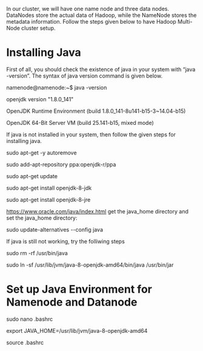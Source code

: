 In our cluster, we will have one name node and three data nodes. 
DataNodes store the actual data of Hadoop, while the NameNode stores the metadata information.
Follow the steps given below to have Hadoop Multi-Node cluster setup.
# Installing Java
First of all, you should check the existence of java in your system with “java -version”. The syntax of java version command is given below.

namenode@namenode:~$ java -version

openjdk version "1.8.0_141"

OpenJDK Runtime Environment (build 1.8.0_141-8u141-b15-3~14.04-b15)

OpenJDK 64-Bit Server VM (build 25.141-b15, mixed mode)


If java is not installed in your system, then follow the given steps for installing java.

sudo apt-get -y autoremove

sudo add-apt-repository ppa:openjdk-r/ppa

sudo apt-get update

sudo apt-get install openjdk-8-jdk

sudo apt-get install openjdk-8-jre

https://www.oracle.com/java/index.html
get the java_home directory and set the java_home directory:

sudo update-alternatives --config java

If java is still not working, try the folliwing steps

sudo rm -rf /usr/bin/java

sudo ln -sf /usr/lib/jvm/java-8-openjdk-amd64/bin/java /usr/bin/jar

# Set up Java Environment for Namenode and Datanode

sudo nano .bashrc

export JAVA_HOME=/usr/lib/jvm/java-8-openjdk-amd64

source .bashrc 







